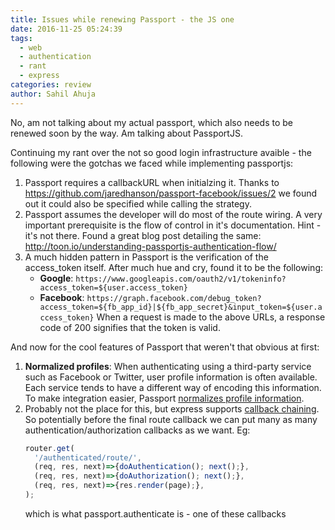 ```yaml
---
title: Issues while renewing Passport - the JS one
date: 2016-11-25 05:24:39
tags:
  - web
  - authentication
  - rant
  - express
categories: review
author: Sahil Ahuja
---
```


No, am not talking about my actual passport, which also needs to be renewed soon by the way. Am talking about PassportJS.

<!-- more -->

Continuing my rant over the not so good login infrastructure avaible - the following were the gotchas we faced while implementing passportjs:

1. Passport requires a callbackURL when initialzing it. Thanks to https://github.com/jaredhanson/passport-facebook/issues/2 we found out it could also be specified while calling the strategy.
1. Passport assumes the developer will do most of the route wiring. A very important prerequisite is the flow of control in it's documentation. Hint - it's not there. Found a great blog post detailing the same: http://toon.io/understanding-passportjs-authentication-flow/
1. A much hidden pattern in Passport is the verification of the access_token itself. After much hue and cry, found it to be the following:
   * **Google**: `https://www.googleapis.com/oauth2/v1/tokeninfo?access_token=${user.access_token}`
   * **Facebook**: `https://graph.facebook.com/debug_token?access_token=${fb_app_id}|${fb_app_secret}&input_token=${user.access_token}`
   When a request is made to the above URLs, a response code of 200 signifies that the token is valid. 

And now for the cool features of Passport that weren't that obvious at first:
1. **Normalized profiles**: When authenticating using a third-party service such as Facebook or Twitter, user profile information is often available. Each service tends to have a different way of encoding this information. To make integration easier, Passport [normalizes profile information](http://passportjs.org/docs/profile).
1. Probably not the place for this, but express supports [callback chaining](http://expressjs.com/en/api.html#router.METHOD). So potentially before the final route callback we can put many as many authentication/authorization callbacks as we want.  Eg: 
   ```javascript
   router.get(
     '/authenticated/route/', 
     (req, res, next)=>{doAuthentication(); next();},
     (req, res, next)=>{doAuthorization(); next();},
     (req, res, next)=>{res.render(page);},
   );
   ```
   which is what passport.authenticate is - one of these callbacks
